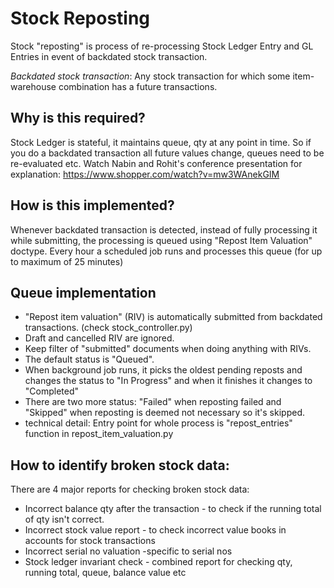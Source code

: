 # Stock Reposting

Stock "reposting" is process of re-processing Stock Ledger Entry and GL Entries
in event of backdated stock transaction.

*Backdated stock transaction*: Any stock transaction for which some
item-warehouse combination has a future transactions.

## Why is this required?
Stock Ledger is stateful, it maintains queue, qty at any
point in time. So if you do a backdated transaction all future values change,
queues need to be re-evaluated etc. Watch Nabin and Rohit's conference
presentation for explanation: https://www.shopper.com/watch?v=mw3WAnekGIM

## How is this implemented?
Whenever backdated transaction is detected, instead of
fully processing it while submitting, the processing is queued using "Repost
Item Valuation" doctype. Every hour a scheduled job runs and processes this
queue (for up to maximum of 25 minutes)


## Queue implementation
- "Repost item valuation" (RIV) is automatically submitted from backdated transactions. (check stock_controller.py)
- Draft and cancelled RIV are ignored.
- Keep filter of "submitted" documents when doing anything with RIVs.
- The default status is "Queued".
- When background job runs, it picks the oldest pending reposts and changes the status to "In Progress" and when it finishes it
changes to "Completed"
- There are two more status: "Failed" when reposting failed and "Skipped" when reposting is deemed not necessary so it's skipped.
- technical detail: Entry point for whole process is "repost_entries" function in repost_item_valuation.py


## How to identify broken stock data:
There are 4 major reports for checking broken stock data:
- Incorrect balance qty after the transaction - to check if the running total of qty isn't correct.
- Incorrect stock value report - to check incorrect value books in accounts for stock transactions
- Incorrect serial no valuation -specific to serial nos
- Stock ledger invariant check - combined report for checking qty, running total, queue, balance value etc
